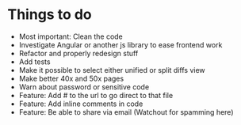 # Things to do

* Most important: Clean the code
* Investigate Angular or another js library to ease frontend work
* Refactor and properly redesign stuff
* Add tests
* Make it possible to select either unified or split diffs view
* Make better 40x and 50x pages
* Warn about password or sensitive code
* Feature: Add #<filename> to the url to go direct to that file
* Feature: Add inline comments in code
* Feature: Be able to share via email (Watchout for spamming here)

